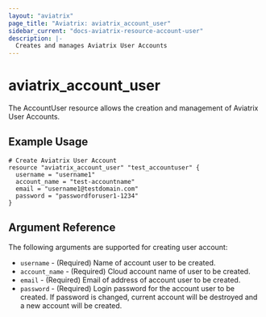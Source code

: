 ```yaml
---
layout: "aviatrix"
page_title: "Aviatrix: aviatrix_account_user"
sidebar_current: "docs-aviatrix-resource-account-user"
description: |-
  Creates and manages Aviatrix User Accounts
---
```


# aviatrix_account_user

The AccountUser resource allows the creation and management of Aviatrix User Accounts.

## Example Usage

```hcl
# Create Aviatrix User Account
resource "aviatrix_account_user" "test_accountuser" {
  username = "username1"
  account_name = "test-accountname"
  email = "username1@testdomain.com"
  password = "passwordforuser1-1234"
}
```

## Argument Reference

The following arguments are supported for creating user account:

* `username` - (Required) Name of account user to be created.
* `account_name` - (Required) Cloud account name of user to be created.
* `email` - (Required) Email of address of account user to be created.
* `password` - (Required) Login password for the account user to be created. If password is changed, current account will be destroyed and a new account will be created.

